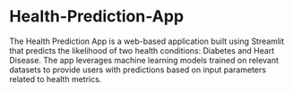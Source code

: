 # Health-Prediction-App
The Health Prediction App is a web-based application built using Streamlit that predicts the likelihood of two health conditions: Diabetes and Heart Disease. The app leverages machine learning models trained on relevant datasets to provide users with predictions based on input parameters related to health metrics.
